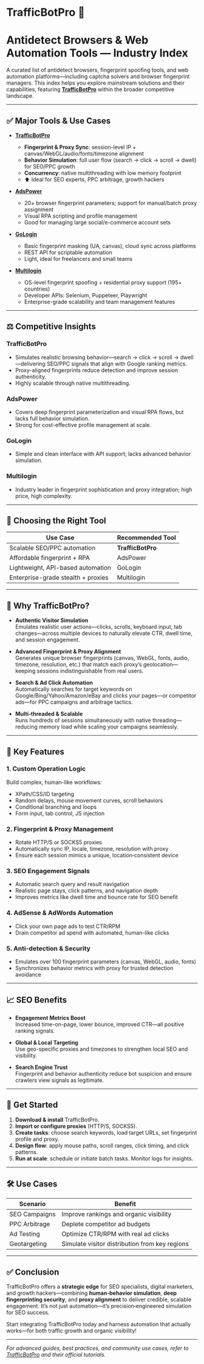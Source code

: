 # TrafficBotPro 🚀

# Antidetect Browsers & Web Automation Tools — Industry Index

A curated list of antidetect browsers, fingerprint spoofing tools, and web automation platforms—including captcha solvers and browser fingerprint managers. This index helps you explore mainstream solutions and their capabilities, featuring **[TrafficBotPro](https://trafficbotpro.com/)** within the broader competitive landscape.

---

## ✅ Major Tools & Use Cases

- **[TrafficBotPro](https://trafficbotpro.com/)**  
  - **Fingerprint & Proxy Sync**: session-level IP + canvas/WebGL/audio/fonts/timezone alignment  
  - **Behavior Simulation**: full user flow (search → click → scroll → dwell) for SEO/PPC growth  
  - **Concurrency**: native multithreading with low memory footprint  
  - ⬆️ Ideal for SEO experts, PPC arbitrage, growth hackers

- **[AdsPower](https://www.adspower.com/)**  
  - 20+ browser fingerprint parameters; support for manual/batch proxy assignment  
  - Visual RPA scripting and profile management  
  - Good for managing large social/e-commerce account sets

- **[GoLogin](https://gologin.com/)**  
  - Basic fingerprint masking (UA, canvas), cloud sync across platforms  
  - REST API for scriptable automation  
  - Light, ideal for freelancers and small teams

- **[Multilogin](https://multilogin.com/)**  
  - OS-level fingerprint spoofing + residential proxy support (195+ countries)  
  - Developer APIs: Selenium, Puppeteer, Playwright  
  - Enterprise-grade scalability and team management features

---

## ⚖️ Competitive Insights

### TrafficBotPro  
- Simulates realistic browsing behavior—search → click → scroll → dwell—delivering SEO/PPC signals that align with Google ranking metrics.  
- Proxy-aligned fingerprints reduce detection and improve session authenticity.  
- Highly scalable through native multithreading.

### AdsPower  
- Covers deep fingerprint parameterization and visual RPA flows, but lacks full behavior simulation.  
- Strong for cost-effective profile management at scale.

### GoLogin  
- Simple and clean interface with API support; lacks advanced behavior simulation.

### Multilogin  
- Industry leader in fingerprint sophistication and proxy integration; high price, high complexity.

---

## 🧭 Choosing the Right Tool

| Use Case                              | Recommended Tool            |
|---------------------------------------|-----------------------------|
| Scalable SEO/PPC automation           | **TrafficBotPro**          |
| Affordable fingerprint + RPA         | AdsPower                   |
| Lightweight, API-based automation     | GoLogin                    |
| Enterprise-grade stealth + proxies    | Multilogin                 |

---

## 🌟 Why TrafficBotPro?

- **Authentic Visitor Simulation**  
  Emulates realistic user actions—clicks, scrolls, keyboard input, tab changes—across multiple devices to naturally elevate CTR, dwell time, and session engagement.

- **Advanced Fingerprint & Proxy Alignment**  
  Generates unique browser fingerprints (canvas, WebGL, fonts, audio, timezone, resolution, etc.) that match each proxy’s geolocation—keeping sessions indistinguishable from real users.

- **Search & Ad Click Automation**  
  Automatically searches for target keywords on Google/Bing/Yahoo/Amazon/eBay and clicks your pages—or competitor ads—for PPC campaigns and arbitrage tactics.

- **Multi‑threaded & Scalable**  
  Runs hundreds of sessions simultaneously with native threading—reducing memory load while scaling your campaigns seamlessly.

---

## 🔧 Key Features

### 1. **Custom Operation Logic**
Build complex, human-like workflows:  
- XPath/CSS/ID targeting  
- Random delays, mouse movement curves, scroll behaviors  
- Conditional branching and loops  
- Form input, tab control, JS injection

### 2. **Fingerprint & Proxy Management**
- Rotate HTTP/S or SOCKS5 proxies  
- Automatically sync IP, locale, timezone, resolution with proxy  
- Ensure each session mimics a unique, location‑consistent device

### 3. **SEO Engagement Signals**
- Automatic search query and result navigation  
- Realistic page stays, click patterns, and navigation depth  
- Improves metrics like dwell time and bounce rate for SEO benefit

### 4. **AdSense & AdWords Automation**
- Click your own page ads to test CTR/RPM  
- Drain competitor ad spend with automated, human-like clicks

### 5. **Anti-detection & Security**
- Emulates over 100 fingerprint parameters (canvas, WebGL, audio, fonts)  
- Synchronizes behavior metrics with proxy for trusted detection avoidance

---

## 📈 SEO Benefits

- **Engagement Metrics Boost**  
  Increased time-on-page, lower bounce, improved CTR—all positive ranking signals.

- **Global & Local Targeting**  
  Use geo-specific proxies and timezones to strengthen local SEO and visibility.

- **Search Engine Trust**  
  Fingerprint and behavior authenticity reduce bot suspicion and ensure crawlers view signals as legitimate.

---

## 🚀 Get Started

1. **Download & install** TrafficBotPro.  
2. **Import or configure proxies** (HTTP/S, SOCKS5).  
3. **Create tasks**: choose search keywords, load target URLs, set fingerprint profile and proxy.  
4. **Design flow**: apply mouse paths, scroll ranges, click timing, and click patterns.  
5. **Run at scale**: schedule or initiate batch tasks. Monitor logs for insights.

---

## 🛠️ Use Cases

| Scenario | Benefit |
|---------|--------|
| SEO Campaigns | Improve rankings and organic visibility |
| PPC Arbitrage | Deplete competitor ad budgets |
| Ad Testing | Optimize CTR/RPM with real ad clicks |
| Geotargeting | Simulate visitor distribution from key regions |

---

## ✅ Conclusion

TrafficBotPro offers a **strategic edge** for SEO specialists, digital marketers, and growth hackers—combining **human‑behavior simulation**, **deep fingerprinting security**, and **proxy alignment** to deliver credible, scalable engagement. It’s not just automation—it’s precision‑engineered simulation for SEO success.

Start integrating TrafficBotPro today and harness automation that actually works—for both traffic growth and organic visibility!

---

*For advanced guides, best practices, and community use cases, refer to [TrafficBotPro](https://trafficbotpro.com) and their official tutorials.*
